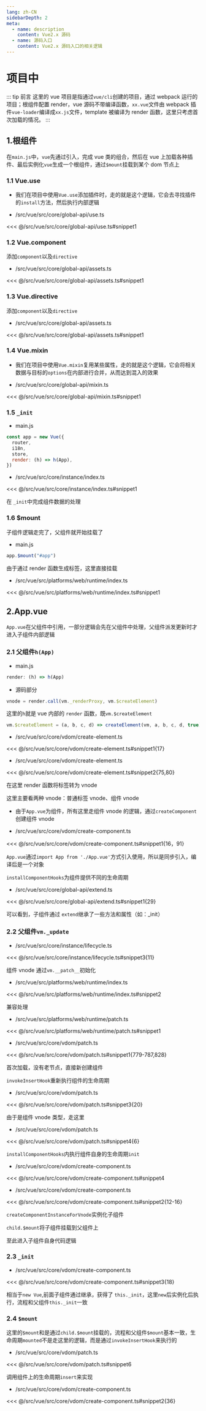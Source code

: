 ```yaml
---
lang: zh-CN
sidebarDepth: 2
meta:
  - name: description
    content: Vue2.x 源码
  - name: 源码入口
    content: Vue2.x 源码入口的相关逻辑
---
```


# 项目中

::: tip 前言
这里的 vue 项目是指通过`vue/cli`创建的项目，通过 webpack 运行的项目；根组件配置 render，vue 源码不带编译函数，`xx.vue`文件由 webpack 插件`vue-loader`编译成`xx.js`文件，template 被编译为 render 函数，这里只考虑首次加载的情况。
:::

## 1.根组件

在`main.js`中，`vue`先通过引入，完成 vue 类的组合，然后在 vue 上加载各种插件、最后实例化`vue`生成一个根组件，通过`$mount`挂载到某个 dom 节点上

### 1.1 Vue.use

- 我们在项目中使用`Vue.use`添加插件时，走的就是这个逻辑，它会去寻找插件的`install`方法，然后执行内部逻辑

- /src/vue/src/core/global-api/use.ts

<<< @/src/vue/src/core/global-api/use.ts#snippet1

### 1.2 Vue.component

添加`component`以及`directive`

- /src/vue/src/core/global-api/assets.ts

<<< @/src/vue/src/core/global-api/assets.ts#snippet1

### 1.3 Vue.directive

添加`component`以及`directive`

- /src/vue/src/core/global-api/assets.ts

<<< @/src/vue/src/core/global-api/assets.ts#snippet1

### 1.4 Vue.mixin

- 我们在项目中使用`Vue.mixin`复用某些属性，走的就是这个逻辑，它会将相关数据与目标的`options`在内部进行合并，从而达到混入的效果

- /src/vue/src/core/global-api/mixin.ts

<<< @/src/vue/src/core/global-api/mixin.ts#snippet1

### 1.5 `_init`

- main.js

```js
const app = new Vue({
  router,
  i18n,
  store,
  render: (h) => h(App),
})
```

- /src/vue/src/core/instance/index.ts

<<< @/src/vue/src/core/instance/index.ts#snippet1

在 `_init`中完成组件数据的处理

### 1.6 $mount

子组件逻辑走完了，父组件就开始挂载了

- main.js

```js
app.$mount("#app")
```

由于通过 render 函数生成标签，这里直接挂载

- /src/vue/src/platforms/web/runtime/index.ts

<<< @/src/vue/src/platforms/web/runtime/index.ts#snippet1

## 2.App.vue

`App.vue`在父组件中引用，一部分逻辑会先在父组件中处理，父组件派发更新时才进入子组件内部逻辑

### 2.1 父组件`h(App)`

- main.js

```js
render: (h) => h(App)
```

- 源码部分

```js
vnode = render.call(vm._renderProxy, vm.$createElement)
```

这里的`h`就是 vue 内部的 `render` 函数，既`vm.$createElement`

```js
vm.$createElement = (a, b, c, d) => createElement(vm, a, b, c, d, true)
```

- /src/vue/src/core/vdom/create-element.ts

<<< @/src/vue/src/core/vdom/create-element.ts#snippet1{17}

- /src/vue/src/core/vdom/create-element.ts

<<< @/src/vue/src/core/vdom/create-element.ts#snippet2{75,80}

在这里 render 函数将标签转为 vnode

这里主要看两种 vnode：普通标签 vnode、组件 vnode

- 由于`App.vue`为组件，所有这里走组件 vnode 的逻辑，通过`createComponent`创建组件 vnode

- /src/vue/src/core/vdom/create-component.ts

<<< @/src/vue/src/core/vdom/create-component.ts#snippet1{16，91}

`App.vue`通过`import App from './App.vue'`方式引入使用，所以是同步引入，编译后是一个对象

`installComponentHooks`为组件提供不同的生命周期

- /src/vue/src/core/global-api/extend.ts

<<< @/src/vue/src/core/global-api/extend.ts#snippet1{29}

可以看到，子组件通过 `extend`继承了一些方法和属性（如：\_init）

### 2.2 父组件`vm._update`

- /src/vue/src/core/instance/lifecycle.ts

<<< @/src/vue/src/core/instance/lifecycle.ts#snippet3{11}

组件 vnode 通过`vm.__patch__`初始化

- /src/vue/src/platforms/web/runtime/index.ts

<<< @/src/vue/src/platforms/web/runtime/index.ts#snippet2

兼容处理

- /src/vue/src/platforms/web/runtime/patch.ts

<<< @/src/vue/src/platforms/web/runtime/patch.ts#snippet1

- /src/vue/src/core/vdom/patch.ts

<<< @/src/vue/src/core/vdom/patch.ts#snippet1{779-787,828}

首次加载，没有老节点，直接新创建组件

`invokeInsertHook`重新执行组件的生命周期

- /src/vue/src/core/vdom/patch.ts

<<< @/src/vue/src/core/vdom/patch.ts#snippet3{20}

由于是组件 vnode 类型，走这里

- /src/vue/src/core/vdom/patch.ts

<<< @/src/vue/src/core/vdom/patch.ts#snippet4{6}

`installComponentHooks`内执行组件自身的生命周期`init`

- /src/vue/src/core/vdom/create-component.ts

<<< @/src/vue/src/core/vdom/create-component.ts#snippet4

- /src/vue/src/core/vdom/create-component.ts

<<< @/src/vue/src/core/vdom/create-component.ts#snippet2{12-16}

`createComponentInstanceForVnode`实例化子组件

`child.$mount`将子组件挂载到父组件上

至此进入子组件自身代码逻辑

### 2.3 `_init`

- /src/vue/src/core/vdom/create-component.ts

<<< @/src/vue/src/core/vdom/create-component.ts#snippet3{18}

相当于`new Vue`,前面子组件通过继承，获得了 `this._init`，这里`new`后实例化后执行，流程和父组件`this._init`一致

### 2.4 `$mount`

这里的`$mount`和是通过`child.$mount`挂载的，流程和父组件`$mount`基本一致，生命周期`mounted`不是走这里的逻辑，而是通过`invokeInsertHook`来执行的

- /src/vue/src/core/vdom/patch.ts

<<< @/src/vue/src/core/vdom/patch.ts#snippet6

调用组件上的生命周期`insert`来实现

- /src/vue/src/core/vdom/create-component.ts

<<< @/src/vue/src/core/vdom/create-component.ts#snippet2{36}

